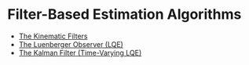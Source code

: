 # Filter-Based Estimation Algorithms

- [The Kinematic Filters](./The_Kinematic_Filters.md)
- [The Luenberger Observer (LQE)](./The_Luenberger_Observer_(LQE).md)
- [The Kalman Filter (Time-Varying LQE)](./The_Kalman_Filter_(Time-Varying_LQE).md)
